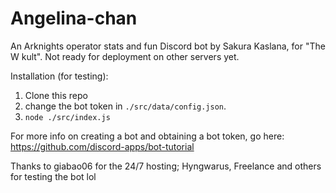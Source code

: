 # Angelina-chan

An Arknights operator stats and fun Discord bot by Sakura Kaslana, for "The W kult". Not ready for deployment on other servers yet.

Installation (for testing):
1. Clone this repo
2. change the bot token in `./src/data/config.json`.
3. `node ./src/index.js`

For more info on creating a bot and obtaining a bot token, go here: https://github.com/discord-apps/bot-tutorial

Thanks to giabao06 for the 24/7 hosting; Hyngwarus, Freelance and others for testing the bot lol
